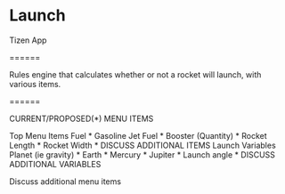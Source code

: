 Launch
======

Tizen App

======

Rules engine that calculates whether or not a rocket will launch, with various items.

======

CURRENT/PROPOSED(*) MENU ITEMS

Top Menu
Items
  Fuel *
    Gasoline
    Jet Fuel *
  Booster (Quantity) *
  Rocket Length *
  Rocket Width *
  DISCUSS ADDITIONAL ITEMS
Launch Variables
  Planet (ie gravity) *
    Earth *
    Mercury * 
    Jupiter *
  Launch angle *
  DISCUSS ADDITIONAL VARIABLES
  
Discuss additional menu items


